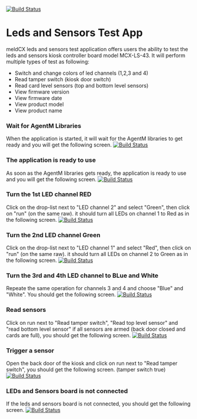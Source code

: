 [![Build Status](https://github.com/MeldCX/led-sensors-test-app/blob/master/images/meldCX.jpg?raw=true)](https://www.meldcx.com/)
# Leds and Sensors Test App
meldCX leds and sensors test application offers users the ability to test the leds and sensors kiosk controller board model MCX-LS-43.
It will perform multiple types of test as following:

  - Switch and change colors of led channels (1,2,3 and 4)
  - Read tamper switch (kiosk door switch)
  - Read card level sensors (top and bottom level sensors)
  - View firmware version
  - View firmware date
  - View product model
  - View product name

### Wait for AgentM Libraries
When the application is started, it will wait for the AgentM libraries to get ready and you will get the following screen.
[![Build Status](https://github.com/MeldCX/led-sensors-test-app/blob/master/images/1.jpg?raw=true)](https://www.meldcx.com/)
### The application is ready to use
As soon as the AgentM libraries gets ready, the application is ready to use and you will get the following screen.
[![Build Status](https://github.com/MeldCX/led-sensors-test-app/blob/master/images/2.jpg?raw=true)](https://www.meldcx.com/)

### Turn the 1st LED channel RED
Click on the drop-list next to "LED channel 2" and select "Green", then click on "run" (on the same raw).
it should turn all LEDs on channel 1 to Red as in the following screen.
[![Build Status](https://github.com/MeldCX/led-sensors-test-app/blob/master/images/3.jpg?raw=true)](https://www.meldcx.com/)

### Turn the 2nd LED channel Green
Click on the drop-list next to "LED channel 1" and select "Red", then click on "run" (on the same raw).
it should turn all LEDs on channel 2 to Green as in the following screen.
[![Build Status](https://github.com/MeldCX/led-sensors-test-app/blob/master/images/4.jpg?raw=true)](https://www.meldcx.com/)

### Turn the 3rd and 4th LED channel to BLue and White
Repeate the same operation for channels 3 and 4 and choose "Blue" and "White".
You should get the following screen.
[![Build Status](https://github.com/MeldCX/led-sensors-test-app/blob/master/images/5.jpg?raw=true)](https://www.meldcx.com/)

### Read sensors
Click on run next to "Read tamper switch", "Read top level sensor" and "read bottom level sensor"
if all sensors are armed (back door closed and cards are full), you should get the following screen.
[![Build Status](https://github.com/MeldCX/led-sensors-test-app/blob/master/images/6.jpg?raw=true)](https://www.meldcx.com/)

### Trigger a sensor
Open the back door of the kiosk and click on run next to "Read tamper switch", you should get the following screen. (tamper switch true)
[![Build Status](https://github.com/MeldCX/led-sensors-test-app/blob/master/images/7.jpg?raw=true)](https://www.meldcx.com/)

### LEDs and Sensors board is not connected
If the leds and sensors board is not connected, you should get the following screen. 
[![Build Status](https://github.com/MeldCX/led-sensors-test-app/blob/master/images/error.jpg?raw=true)](https://www.meldcx.com/)